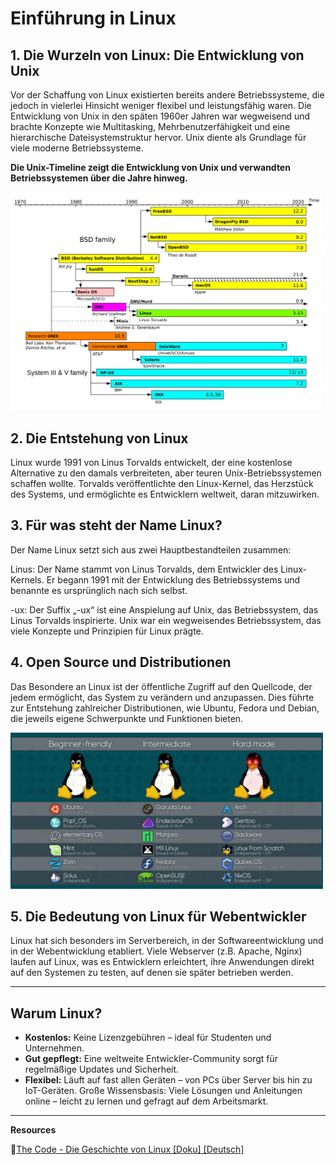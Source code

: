 # Einführung in Linux

## 1. Die Wurzeln von Linux: Die Entwicklung von Unix

Vor der Schaffung von Linux existierten bereits andere Betriebssysteme, die jedoch in vielerlei Hinsicht weniger flexibel und leistungsfähig waren. Die Entwicklung von Unix in den späten 1960er Jahren war wegweisend und brachte Konzepte wie Multitasking, Mehrbenutzerfähigkeit und eine hierarchische Dateisystemstruktur hervor. Unix diente als Grundlage für viele moderne Betriebssysteme.

**Die Unix-Timeline zeigt die Entwicklung von Unix und verwandten Betriebssystemen über die Jahre hinweg.**

<img src="./unix_timeline.svg" width="500">

## 2. Die Entstehung von Linux

Linux wurde 1991 von Linus Torvalds entwickelt, der eine kostenlose Alternative zu den damals verbreiteten, aber teuren Unix-Betriebssystemen schaffen wollte. Torvalds veröffentlichte den Linux-Kernel, das Herzstück des Systems, und ermöglichte es Entwicklern weltweit, daran mitzuwirken.

## 3. Für was steht der Name Linux?

Der Name Linux setzt sich aus zwei Hauptbestandteilen zusammen:

Linus: Der Name stammt von Linus Torvalds, dem Entwickler des Linux-Kernels. Er begann 1991 mit der Entwicklung des Betriebssystems und benannte es ursprünglich nach sich selbst.

-ux: Der Suffix „-ux“ ist eine Anspielung auf Unix, das Betriebssystem, das Linus Torvalds inspirierte. Unix war ein wegweisendes Betriebssystem, das viele Konzepte und Prinzipien für Linux prägte.

## 4. Open Source und Distributionen

Das Besondere an Linux ist der öffentliche Zugriff auf den Quellcode, der jedem ermöglicht, das System zu verändern und anzupassen. Dies führte zur Entstehung zahlreicher Distributionen, wie Ubuntu, Fedora und Debian, die jeweils eigene Schwerpunkte und Funktionen bieten.

<img src="./distros.png" width="500">

## 5. Die Bedeutung von Linux für Webentwickler

Linux hat sich besonders im Serverbereich, in der Softwareentwicklung und in der Webentwicklung etabliert. Viele Webserver (z.B. Apache, Nginx) laufen auf Linux, was es Entwicklern erleichtert, ihre Anwendungen direkt auf den Systemen zu testen, auf denen sie später betrieben werden.

---

## Warum Linux?

- **Kostenlos:** Keine Lizenzgebühren – ideal für Studenten und Unternehmen.
- **Gut gepflegt:** Eine weltweite Entwickler-Community sorgt für regelmäßige Updates und Sicherheit.
- **Flexibel:** Läuft auf fast allen Geräten – von PCs über Server bis hin zu IoT-Geräten.
  Große Wissensbasis: Viele Lösungen und Anleitungen online – leicht zu lernen und gefragt auf dem Arbeitsmarkt.

---

**Resources**

:movie_camera:[The Code - Die Geschichte von Linux [Doku] [Deutsch]](https://www.youtube.com/watch?v=JNbnW8P_PXs)
